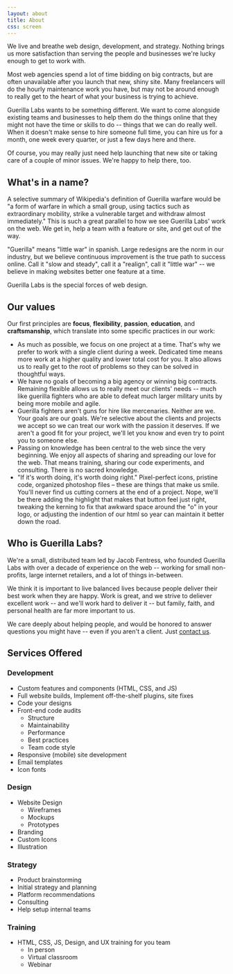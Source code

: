```yaml
---
layout: about
title: About
css: screen
---
```


We live and breathe web design, development, and strategy. Nothing brings us more satisfaction than serving the people and businesses we're lucky enough to get to work with.


Most web agencies spend a lot of time bidding on big contracts, but are often unavailable after you launch that new, shiny site. Many freelancers will do the hourly maintenance work you have, but may not be around enough to really get to the heart of what your business is trying to achieve.

Guerilla Labs wants to be something different. We want to come alongside existing teams and businesses to help them do the things online that they might not have the time or skills to do -- things that we can do really well. When it doesn't make sense to hire someone full time, you can hire us for a month, one week every quarter, or just a few days here and there.

Of course, you may really just need help launching that new site or taking care of a couple of minor issues. We're happy to help there, too.


## What's in a name?

A selective summary of Wikipedia's definition of Guerilla warfare would be "a form of warfare in which a small group, using tactics such as extraordinary mobility, strike a vulnerable target and withdraw almost immediately." This is such a great parallel to how we see Guerilla Labs' work on the web. We get in, help a team with a feature or site, and get out of the way.

"Guerilla" means "little war" in spanish. Large redesigns are the norm in our industry, but we believe continuous improvement is the true path to success online. Call it "slow and steady", call it a "realign", call it "little war" -- we believe in making websites better one feature at a time.

Guerilla Labs is the special forces of web design.


## Our values

Our first principles are **focus**, **flexibility**, **passion**, **education**, and **craftsmanship**, which translate into some specific practices in our work:

* As much as possible, we focus on one project at a time. That's why we prefer to work with a single client during a week. Dedicated time means more work at a higher quality and lower total cost for you. It also allows us to really get to the root of problems so they can be solved in thoughtful ways.
* We have no goals of becoming a big agency or winning big contracts. Remaining flexible allows us to really meet our clients' needs -- much like guerilla fighters who are able to defeat much larger military units by being more mobile and agile.
* Guerilla fighters aren't guns for hire like mercenaries. Neither are we. Your goals are our goals. We're selective about the clients and projects we accept so we can treat our work with the passion it deserves. If we aren't a good fit for your project, we'll let you know and even try to point you to someone else.
* Passing on knowledge has been central to the web since the very beginning. We enjoy all aspects of sharing and spreading our love for the web. That means training, sharing our code experiments, and consulting. There is no sacred knowledge.
* "If it's worth doing, it's worth doing right." Pixel-perfect icons, pristine code, organized photoshop files – these are things that make us smile. You'll never find us cutting corners at the end of a project. Nope, we'll be there adding the highlight that makes that button feel just right, tweaking the kerning to fix that awkward space around the "o" in your logo, or adjusting the indention of our html so year can maintain it better down the road.

## Who is Guerilla Labs?

We're a small, distributed team led by Jacob Fentress, who founded Guerilla Labs with over a decade of experience on the web -- working for small non-profits, large internet retailers, and a lot of things in-between.

We think it is important to live balanced lives because people deliver their best work when they are happy. Work is great, and we strive to deliever excellent work -- and we'll work hard to deliver it -- but family, faith, and personal health are far more important to us.

We care deeply about helping people, and would be honored to answer questions you might have -- even if you aren't a client. Just [contact us](/contact/).



## Services Offered

### Development
* Custom features and components (HTML, CSS, and JS)
* Full website builds, Implement off-the-shelf plugins, site fixes
* Code your designs
* Front-end code audits
	* Structure
	* Maintainability
	* Performance
	* Best practices
	* Team code style
* Responsive (mobile) site development
* Email templates
* Icon fonts

### Design
* Website Design
	* Wireframes
	* Mockups
	* Prototypes
* Branding
* Custom Icons
* Illustration

### Strategy
* Product brainstorming
* Initial strategy and planning
* Platform recommendations
* Consulting
* Help setup internal teams

### Training
* HTML, CSS, JS, Design, and UX training for you team
	* In person
	* Virtual classroom
	* Webinar
